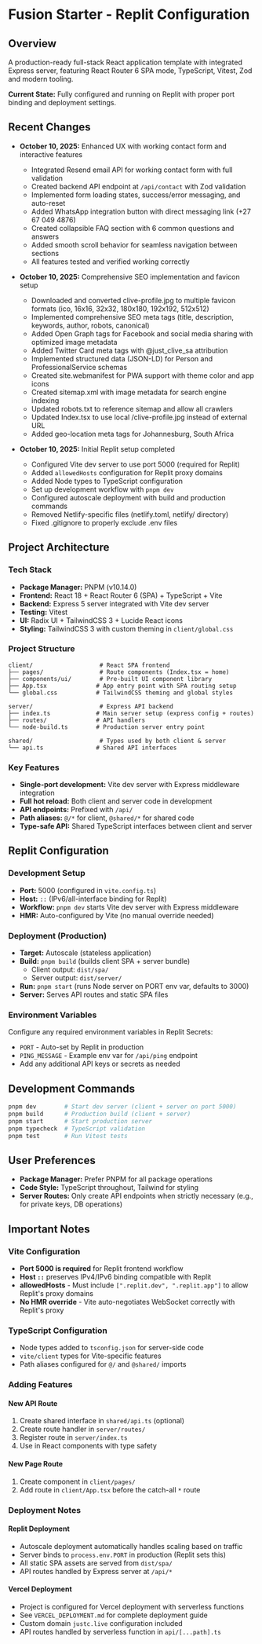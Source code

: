 # Fusion Starter - Replit Configuration

## Overview
A production-ready full-stack React application template with integrated Express server, featuring React Router 6 SPA mode, TypeScript, Vitest, Zod and modern tooling.

**Current State:** Fully configured and running on Replit with proper port binding and deployment settings.

## Recent Changes
- **October 10, 2025:** Enhanced UX with working contact form and interactive features
  - Integrated Resend email API for working contact form with full validation
  - Created backend API endpoint at `/api/contact` with Zod validation
  - Implemented form loading states, success/error messaging, and auto-reset
  - Added WhatsApp integration button with direct messaging link (+27 67 049 4876)
  - Created collapsible FAQ section with 6 common questions and answers
  - Added smooth scroll behavior for seamless navigation between sections
  - All features tested and verified working correctly

- **October 10, 2025:** Comprehensive SEO implementation and favicon setup
  - Downloaded and converted clive-profile.jpg to multiple favicon formats (ico, 16x16, 32x32, 180x180, 192x192, 512x512)
  - Implemented comprehensive SEO meta tags (title, description, keywords, author, robots, canonical)
  - Added Open Graph tags for Facebook and social media sharing with optimized image metadata
  - Added Twitter Card meta tags with @just_clive_sa attribution
  - Implemented structured data (JSON-LD) for Person and ProfessionalService schemas
  - Created site.webmanifest for PWA support with theme color and app icons
  - Created sitemap.xml with image metadata for search engine indexing
  - Updated robots.txt to reference sitemap and allow all crawlers
  - Updated Index.tsx to use local /clive-profile.jpg instead of external URL
  - Added geo-location meta tags for Johannesburg, South Africa

- **October 10, 2025:** Initial Replit setup completed
  - Configured Vite dev server to use port 5000 (required for Replit)
  - Added `allowedHosts` configuration for Replit proxy domains
  - Added Node types to TypeScript configuration
  - Set up development workflow with `pnpm dev`
  - Configured autoscale deployment with build and production commands
  - Removed Netlify-specific files (netlify.toml, netlify/ directory)
  - Fixed .gitignore to properly exclude .env files

## Project Architecture

### Tech Stack
- **Package Manager:** PNPM (v10.14.0)
- **Frontend:** React 18 + React Router 6 (SPA) + TypeScript + Vite
- **Backend:** Express 5 server integrated with Vite dev server
- **Testing:** Vitest
- **UI:** Radix UI + TailwindCSS 3 + Lucide React icons
- **Styling:** TailwindCSS 3 with custom theming in `client/global.css`

### Project Structure
```
client/                   # React SPA frontend
├── pages/                # Route components (Index.tsx = home)
├── components/ui/        # Pre-built UI component library
├── App.tsx              # App entry point with SPA routing setup
└── global.css           # TailwindCSS theming and global styles

server/                   # Express API backend
├── index.ts             # Main server setup (express config + routes)
├── routes/              # API handlers
└── node-build.ts        # Production server entry point

shared/                   # Types used by both client & server
└── api.ts               # Shared API interfaces
```

### Key Features
- **Single-port development:** Vite dev server with Express middleware integration
- **Full hot reload:** Both client and server code in development
- **API endpoints:** Prefixed with `/api/`
- **Path aliases:** `@/*` for client, `@shared/*` for shared code
- **Type-safe API:** Shared TypeScript interfaces between client and server

## Replit Configuration

### Development Setup
- **Port:** 5000 (configured in `vite.config.ts`)
- **Host:** `::` (IPv6/all-interface binding for Replit)
- **Workflow:** `pnpm dev` starts Vite dev server with Express middleware
- **HMR:** Auto-configured by Vite (no manual override needed)

### Deployment (Production)
- **Target:** Autoscale (stateless application)
- **Build:** `pnpm build` (builds client SPA + server bundle)
  - Client output: `dist/spa/`
  - Server output: `dist/server/`
- **Run:** `pnpm start` (runs Node server on PORT env var, defaults to 3000)
- **Server:** Serves API routes and static SPA files

### Environment Variables
Configure any required environment variables in Replit Secrets:
- `PORT` - Auto-set by Replit in production
- `PING_MESSAGE` - Example env var for `/api/ping` endpoint
- Add any additional API keys or secrets as needed

## Development Commands

```bash
pnpm dev        # Start dev server (client + server on port 5000)
pnpm build      # Production build (client + server)
pnpm start      # Start production server
pnpm typecheck  # TypeScript validation
pnpm test       # Run Vitest tests
```

## User Preferences
- **Package Manager:** Prefer PNPM for all package operations
- **Code Style:** TypeScript throughout, Tailwind for styling
- **Server Routes:** Only create API endpoints when strictly necessary (e.g., for private keys, DB operations)

## Important Notes

### Vite Configuration
- **Port 5000 is required** for Replit frontend workflow
- **Host `::`** preserves IPv4/IPv6 binding compatible with Replit
- **allowedHosts** - Must include `[".replit.dev", ".replit.app"]` to allow Replit's proxy domains
- **No HMR override** - Vite auto-negotiates WebSocket correctly with Replit's proxy

### TypeScript Configuration
- Node types added to `tsconfig.json` for server-side code
- `vite/client` types for Vite-specific features
- Path aliases configured for `@/` and `@shared/` imports

### Adding Features

#### New API Route
1. Create shared interface in `shared/api.ts` (optional)
2. Create route handler in `server/routes/`
3. Register route in `server/index.ts`
4. Use in React components with type safety

#### New Page Route
1. Create component in `client/pages/`
2. Add route in `client/App.tsx` before the catch-all `*` route

### Deployment Notes

#### Replit Deployment
- Autoscale deployment automatically handles scaling based on traffic
- Server binds to `process.env.PORT` in production (Replit sets this)
- All static SPA assets are served from `dist/spa/`
- API routes handled by Express server at `/api/*`

#### Vercel Deployment
- Project is configured for Vercel deployment with serverless functions
- See `VERCEL_DEPLOYMENT.md` for complete deployment guide
- Custom domain `justc.live` configuration included
- API routes handled by serverless function in `api/[...path].ts`
